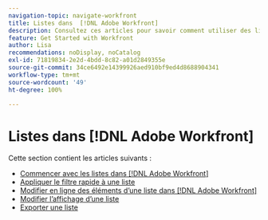 ```yaml
---
navigation-topic: navigate-workfront
title: Listes dans  [!DNL Adobe Workfront]
description: Consultez ces articles pour savoir comment utiliser des listes dans Adobe Workfront.
feature: Get Started with Workfront
author: Lisa
recommendations: noDisplay, noCatalog
exl-id: 71819834-2e2d-4bdd-8c82-a01d2849355e
source-git-commit: 34ce6492e14399926aed910bf9ed4d8688904341
workflow-type: tm+mt
source-wordcount: '49'
ht-degree: 100%

---
```


# Listes dans [!DNL Adobe Workfront]

Cette section contient les articles suivants :

* [Commencer avec les listes dans  [!DNL Adobe Workfront]](../../../workfront-basics/navigate-workfront/use-lists/view-items-in-a-list.md)
* [Appliquer le filtre rapide à une liste](../../../workfront-basics/navigate-workfront/use-lists/apply-quick-filter-list.md)
* [Modifier en ligne des éléments d’une liste dans  [!DNL Adobe Workfront]](../../../workfront-basics/navigate-workfront/use-lists/inline-edit-objects.md)
* [Modifier l’affichage d’une liste](../../../workfront-basics/navigate-workfront/use-lists/modify-list-display.md)
* [Exporter une liste](../../../workfront-basics/navigate-workfront/use-lists/export-lists.md)
